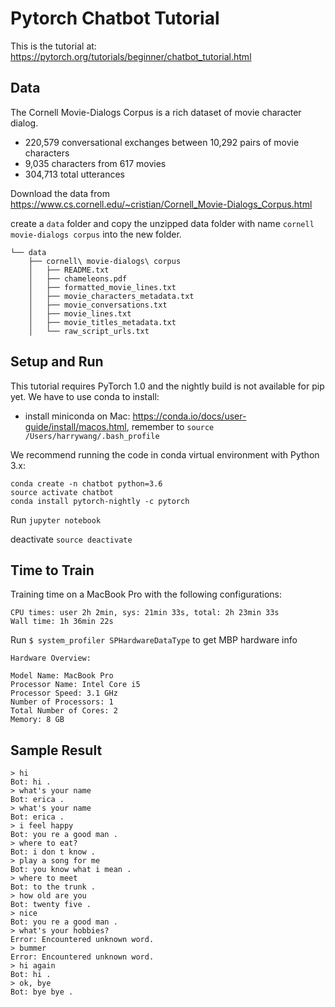 # Pytorch Chatbot Tutorial

This is the tutorial at: https://pytorch.org/tutorials/beginner/chatbot_tutorial.html

## Data

The Cornell Movie-Dialogs Corpus is a rich dataset of movie character dialog.

- 220,579 conversational exchanges between 10,292 pairs of movie characters
- 9,035 characters from 617 movies
- 304,713 total utterances

 Download the data from https://www.cs.cornell.edu/~cristian/Cornell_Movie-Dialogs_Corpus.html

create a `data` folder and copy the unzipped data folder with name `cornell movie-dialogs corpus` into the new folder.

```
└── data
    ├── cornell\ movie-dialogs\ corpus
    │   ├── README.txt
    │   ├── chameleons.pdf
    │   ├── formatted_movie_lines.txt
    │   ├── movie_characters_metadata.txt
    │   ├── movie_conversations.txt
    │   ├── movie_lines.txt
    │   ├── movie_titles_metadata.txt
    │   └── raw_script_urls.txt
 ```

## Setup and Run

This tutorial requires PyTorch 1.0 and the nightly build is not available for pip yet. We have to use conda to install:

- install miniconda on Mac: https://conda.io/docs/user-guide/install/macos.html, remember to `source /Users/harrywang/.bash_profile`

We recommend running the code in conda virtual environment with Python 3.x:
```
conda create -n chatbot python=3.6
source activate chatbot
conda install pytorch-nightly -c pytorch
```

Run `jupyter notebook`

deactivate `source deactivate`

## Time to Train

Training time on a MacBook Pro with the following configurations:

```
CPU times: user 2h 2min, sys: 21min 33s, total: 2h 23min 33s
Wall time: 1h 36min 22s
```

Run `$ system_profiler SPHardwareDataType` to get MBP hardware info

```
Hardware Overview:

Model Name: MacBook Pro
Processor Name: Intel Core i5
Processor Speed: 3.1 GHz
Number of Processors: 1
Total Number of Cores: 2
Memory: 8 GB
```

## Sample Result

```
> hi
Bot: hi .
> what's your name
Bot: erica .
> what's your name
Bot: erica .
> i feel happy
Bot: you re a good man .
> where to eat?
Bot: i don t know .
> play a song for me
Bot: you know what i mean .
> where to meet
Bot: to the trunk .
> how old are you
Bot: twenty five .
> nice
Bot: you re a good man .
> what's your hobbies?
Error: Encountered unknown word.
> bummer
Error: Encountered unknown word.
> hi again
Bot: hi .
> ok, bye
Bot: bye bye .
```
